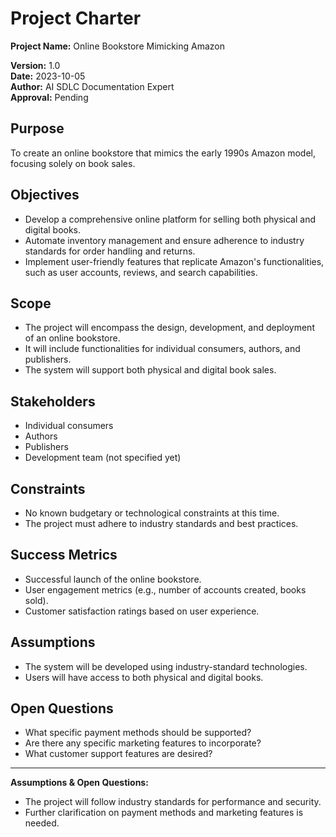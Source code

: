 # Project Charter

**Project Name:** Online Bookstore Mimicking Amazon

**Version:** 1.0  
**Date:** 2023-10-05  
**Author:** AI SDLC Documentation Expert  
**Approval:** Pending

## Purpose
To create an online bookstore that mimics the early 1990s Amazon model, focusing solely on book sales.

## Objectives
- Develop a comprehensive online platform for selling both physical and digital books.
- Automate inventory management and ensure adherence to industry standards for order handling and returns.
- Implement user-friendly features that replicate Amazon's functionalities, such as user accounts, reviews, and search capabilities.

## Scope
- The project will encompass the design, development, and deployment of an online bookstore.
- It will include functionalities for individual consumers, authors, and publishers.
- The system will support both physical and digital book sales.

## Stakeholders
- Individual consumers
- Authors
- Publishers
- Development team (not specified yet)

## Constraints
- No known budgetary or technological constraints at this time.
- The project must adhere to industry standards and best practices.

## Success Metrics
- Successful launch of the online bookstore.
- User engagement metrics (e.g., number of accounts created, books sold).
- Customer satisfaction ratings based on user experience.

## Assumptions
- The system will be developed using industry-standard technologies.
- Users will have access to both physical and digital books.

## Open Questions
- What specific payment methods should be supported?
- Are there any specific marketing features to incorporate?
- What customer support features are desired?

---

**Assumptions & Open Questions:**
- The project will follow industry standards for performance and security.
- Further clarification on payment methods and marketing features is needed.